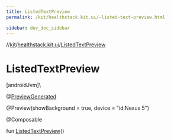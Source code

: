 ```yaml
---
title: ListedTextPreview
permalink: /kit/healthstack.kit.ui/-listed-text-preview.html

sidebar: dev_doc_sidebar
---
```

//[kit](../../index.html)/[healthstack.kit.ui](index.html)/[ListedTextPreview](-listed-text-preview.html)



# ListedTextPreview



[androidJvm]\




@[PreviewGenerated](../healthstack.kit.annotation/-preview-generated/index.html)



@Preview(showBackground = true, device = &quot;id:Nexus 5&quot;)



@Composable



fun [ListedTextPreview](-listed-text-preview.html)()





